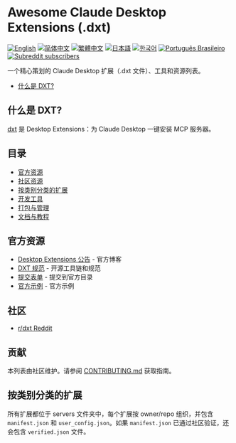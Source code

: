 # Awesome Claude Desktop Extensions (.dxt)

[![English](https://img.shields.io/badge/English-Click-yellow)](README.md)
[![简体中文](https://img.shields.io/badge/简体中文-点击查看-orange)](README.zh.md)
[![繁體中文](https://img.shields.io/badge/繁體中文-點擊查看-orange)](README.zh_TW.md)
[![日本語](https://img.shields.io/badge/日本語-クリック-青)](README.ja.md)
[![한국어](https://img.shields.io/badge/한국어-클릭-yellow)](README.ko.md)
[![Português Brasileiro](https://img.shields.io/badge/Português_Brasileiro-Clique-green)](README.pt_BR.md)
[![Subreddit subscribers](https://img.shields.io/reddit/subreddit-subscribers/dxt?style=flat&logo=reddit&label=subreddit)](https://www.reddit.com/r/dxt/)

一个精心策划的 Claude Desktop 扩展（.dxt 文件）、工具和资源列表。

* [什么是 DXT?](#什么是-dxt)

## 什么是 DXT?

[dxt](https://www.anthropic.com/engineering/desktop-extensions) 是 Desktop Extensions：为 Claude Desktop 一键安装 MCP 服务器。

## 目录
- [官方资源](#官方资源)
- [社区资源](#社区资源)
- [按类别分类的扩展](#按类别分类的扩展)
- [开发工具](#开发工具)
- [打包与管理](#打包与管理)
- [文档与教程](#文档与教程)

## 官方资源
- [Desktop Extensions 公告](https://www.anthropic.com/engineering/desktop-extensions) - 官方博客
- [DXT 规范](https://github.com/anthropics/dxt) - 开源工具链和规范
- [提交表单](https://forms.gle/tyiAZvch1kDADKoP9) - 提交到官方目录
- [官方示例](https://github.com/anthropics/dxt/tree/main/examples) - 官方示例

## 社区

* [r/dxt Reddit](https://www.reddit.com/r/dxt)

## 贡献
本列表由社区维护。请参阅 [CONTRIBUTING.md](CONTRIBUTING.md) 获取指南。

## 按类别分类的扩展

所有扩展都位于 servers 文件夹中，每个扩展按 owner/repo 组织，并包含 `manifest.json` 和 `user_config.json`。如果 `manifest.json` 已通过社区验证，还会包含 `verified.json` 文件。

<!-- 你可以根据需要继续翻译和补充内容 -->
